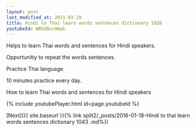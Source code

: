```yaml
---
layout: post
last_modified_at: 2021-03-29
title: Hindi to Thai learn words sentences dictionary 1028 
youtubeId: WRSUBucH6pk
---
```

 
 
Helps to learn Thai words and sentences for Hindi speakers.

Opportunitiy to repeat the words sentences. 

Practice Thai language. 
 
10 minutes practice every day. 
 
How to learn Thai words and sentences for Hindi speakers 
 
{% include youtubePlayer.html id=page.youtubeId %}
 
 
[Next]({{ site.baseurl }}{% link  split2/_posts/2016-01-18-Hindi to thai learn words sentences dictionary 1043 .md%})
 
